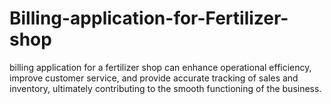 # Billing-application-for-Fertilizer-shop
 billing application for a fertilizer shop can enhance operational efficiency, improve customer service, and provide accurate tracking of sales and inventory, ultimately contributing to the smooth functioning of the business.
